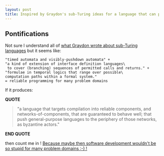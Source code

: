 ```yaml
---
layout: post
title: Inspired by Graydon's sub-Turing ideas for a language that can produce networks of reliable components
---
```



## Pontifications

Not sure I understand all of [what Graydon wrote about sub-Turing languages](http://graydon.livejournal.com/239070.html) but it seems like:

```
"timed automata and visibly-pushdown automata" + 
"a kind of extension of interface definition languages\
 to cover (branching) sequences of permitted calls and returns." + 
"formulae in temporal logics that range over possible\
computation paths within a formal system." 
= reliable programming for many problem domains
```

If it produces:

**QUOTE**

<blockquote>
"a language that targets compilation into reliable components, and networks-of-components, that are guaranteed to behave well; that push general-purpose languages to the periphery of those networks, as byzantine actors."
</blockquote>

**END QUOTE**

then count me in ! [Because maybe then software development wouldn't be so stupid for many problem domains :-) !](http://rolandtanglao.com/2017/02/16/p1-dumbed-down-excel-or-1950s-r/)